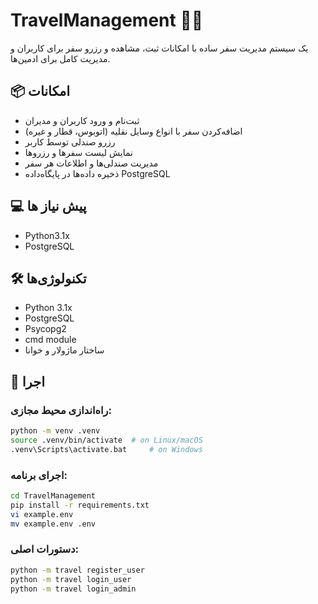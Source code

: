 # TravelManagement 🧳🚌

یک سیستم مدیریت سفر ساده با امکانات ثبت، مشاهده و رزرو سفر برای کاربران و مدیریت کامل برای ادمین‌ها.

## 📦 امکانات

- ثبت‌نام و ورود کاربران و مدیران
- اضافه‌کردن سفر با انواع وسایل نقلیه (اتوبوس، قطار و غیره)
- رزرو صندلی توسط کاربر
- نمایش لیست سفرها و رزروها
- مدیریت صندلی‌ها و اطلاعات هر سفر
- ذخیره داده‌ها در پایگاه‌داده PostgreSQL


## 💻 پیش نیاز ها

- Python3.1x
- PostgreSQL

## 🛠️ تکنولوژی‌ها

- Python 3.1x
- PostgreSQL
- Psycopg2
- cmd module
- ساختار ماژولار و خوانا

## 🚀 اجرا

### راه‌اندازی محیط مجازی:

```bash
python -m venv .venv
source .venv/bin/activate  # on Linux/macOS
.venv\Scripts\activate.bat     # on Windows
```
### اجرای برنامه:

```bash
cd TravelManagement
pip install -r requirements.txt
vi example.env
mv example.env .env
```
### دستورات اصلی:
```bash
python -m travel register_user
python -m travel login_user
python -m travel login_admin
```
